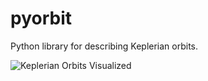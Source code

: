 pyorbit
=======

Python library for describing Keplerian orbits.

![Keplerian Orbits Visualized](michaelkessler.github.com/pyorbit/img/orbitqt.png)

